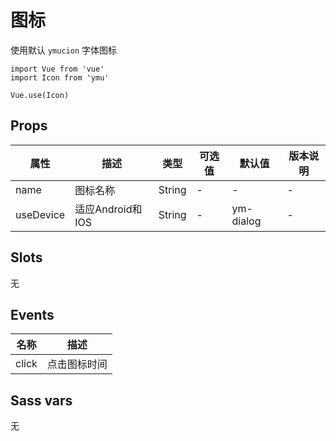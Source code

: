 # 图标


使用默认 `ymucion` 字体图标

```JS
import Vue from 'vue'
import Icon from 'ymu'

Vue.use(Icon)
```


## Props

| 属性 | 描述 | 类型 | 可选值 | 默认值 | 版本说明 |
| - | - | - | - | - | - |
| name | 图标名称 | String | - | - | - |
| useDevice | 适应Android和IOS | String | - | ym-dialog | - |


## Slots

无


## Events

| 名称 | 描述 |
| :-: | :-: |
| click | 点击图标时间 |


## Sass vars

无
